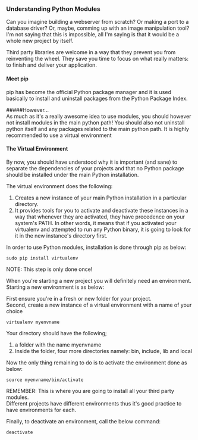 
### Understanding Python Modules  
Can you imagine building a webserver from scratch? Or making a port to a database driver? Or, maybe, comming up with an image manipulation tool? I'm not saying that this is impossible, all I'm saying is that it would be a whole new project by itself.  

Third party libraries are welcome in a way that they prevent you from reinventing the wheel. They save you time to focus on what really matters: to finish and deliver your application.  


#### Meet pip  

pip has become the official Python package manager and it is used basically to install and uninstall packages from the Python Package Index.  


#####However...  
As much as it's a really awesome idea to use modules, you should however not install modules in the main python path! You should also not uninstall python itself and any packages related to the main python path. It is highly recommended to use a virtual environment

#### The Virtual Environment  

By now, you should have understood why it is important (and sane) to separate the dependencies of your projects and that no Python package should be installed under the main Python installation.  

The virtual environment does the following:  
1. Creates a new instance of your main Python installation in a particular directory.  
2. It provides tools for you to activate and deactivate these instances in a way that whenever 	they are activated, they have precedence on your system's PATH. In other words, it means that if you activated your virtualenv and attempted to run any Python binary, it is going to look for it in the new instance's directory first.  

In order to use Python modules, installation is done through pip as below:  
```
sudo pip install virtualenv
```
NOTE: This step is only done once!  

When you're starting a new project you will definitely need an environment. Starting a new environment is as below:  

First ensure you're in a fresh or new folder for your project.  
Second, create a new instance of a virtual environment with a name of your choice
```
virtualenv myenvname

```

Your directory should have the following;  
1. a folder with the name myenvname  
2. Inside the folder, four more directories namely: bin, include, lib and local

Now the only thing remaining to do is to activate the environment done as below:  

```
source myenvname/bin/activate

```

REMEMBER: This is where you are going to install all your third party modules.  
Different projects have different environments thus it's good practice to have environments for each.  

Finally, to deactivate an environment, call the below command:

```
deactivate

```
